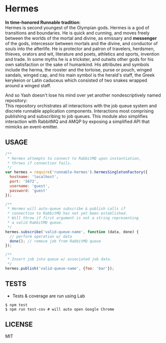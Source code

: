 Hermes
======

**In time-honored Runnable tradition**:  
Hermes is second youngest of the Olympian gods. Hermes is a god of transitions
and boundaries. He is quick and cunning, and moves freely between the worlds 
of the mortal and divine, as emissary and **messenger** of the gods, intercessor 
between mortals and the divine, and conductor of souls into the afterlife. 
He is protector and patron of travelers, herdsmen, thieves, orators and wit, 
literature and poets, athletics and sports, invention and trade. In some 
myths he is a trickster, and outwits other gods for his own satisfaction or 
the sake of humankind. His attributes and symbols include the herma, the 
rooster and the tortoise, purse or pouch, winged sandals, winged cap, and his 
main symbol is the herald's staff, the Greek kerykeion or Latin caduceus which 
consisted of two snakes wrapped around a winged staff.

And so Yash doesn't lose his mind over yet another nondescriptively named repository:  
This repository orchistrates all interactions with the job queue system and 
discrete runnable application components. Interactions most comprising publishing
and subscribing to job queues. This module also simplifies interaction with RabbitMQ
and AMQP by exposing a simplified API that mimicks an event-emitter.

USAGE
-----
```js
/**
 * Hermes attempts to connect to RabbitMQ upon instantiation,
 * throws if connection fails.
 */
var hermes = require('runnable-hermes').hermesSingletonFactory({
  hostname: 'localhost',
  port: '5672',
  username: 'guest',
  password: 'guest'
});

/**
 * Hermes will auto-queue subscribe & publish calls if
 * connection to RabbitMQ has not yet been established.
 * Will throw if first argument is not a string representing
 * a valid RabbitMQ queue.
 */
hermes.subscribe('valid-queue-name', function (data, done) {
  // perform operation w/ data
  done(); // remove job from RabbitMQ queue
});

/**
 * Insert job into queue w/ associated job data.
 */
hermes.publish('valid-queue-name', {foo: 'bar'});
```

TESTS
-----
 - Tests & coverage are run using Lab
```
$ npm test
$ npm run test-cov # will auto open Google Chrome
```

LICENSE
-------
MIT
